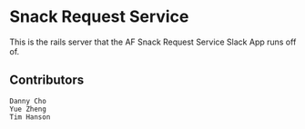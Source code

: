 # Snack Request Service

This is the rails server that the AF Snack Request Service Slack App runs off of.

## Contributors
    Danny Cho
    Yue Zheng
    Tim Hanson
